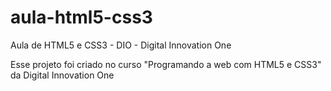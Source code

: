 # aula-html5-css3
Aula de HTML5 e CSS3 - DIO - Digital Innovation One

Esse projeto foi criado no curso "Programando a web com HTML5 e CSS3" da Digital Innovation One
